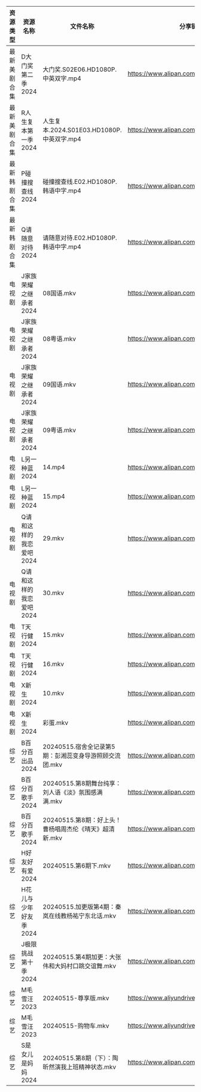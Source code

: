 | 资源类型   | 资源名称           | 文件名称                               | 分享链接                                      | 更新时间                |
| ------ | -------------- | ---------------------------------- | ----------------------------------------- | ------------------- |
| 最新美剧合集 | D大门奖第二季2024    | 大门奖.S02E06.HD1080P.中英双字.mp4        | https://www.alipan.com/s/ff8kZKjho6A      | 2024-05-15 18:07:57 |
| 最新美剧合集 | R人生复本第一季2024   | 人生复本.2024.S01E03.HD1080P.中英双字.mp4  | https://www.alipan.com/s/tHTSR2SQ9iq      | 2024-05-15 14:10:28 |
| 最新韩剧合集 | P碰撞搜查线2024     | 碰撞搜查线.E02.HD1080P.韩语中字.mp4         | https://www.alipan.com/s/ExkrRtDoNYC      | 2024-05-15 10:07:33 |
| 最新韩剧合集 | Q请随意对待2024     | 请随意对待.E02.HD1080P.韩语中字.mp4         | https://www.alipan.com/s/iJ1hfG7FjwZ      | 2024-05-15 10:07:44 |
| 电视剧    | J家族荣耀之继承者2024  | 08国语.mkv                           | https://www.alipan.com/s/nQdG1mVtEPN      | 2024-05-15 14:09:30 |
| 电视剧    | J家族荣耀之继承者2024  | 08粤语.mkv                           | https://www.alipan.com/s/nQdG1mVtEPN      | 2024-05-15 14:09:30 |
| 电视剧    | J家族荣耀之继承者2024  | 09国语.mkv                           | https://www.alipan.com/s/nQdG1mVtEPN      | 2024-05-15 14:09:29 |
| 电视剧    | J家族荣耀之继承者2024  | 09粤语.mkv                           | https://www.alipan.com/s/nQdG1mVtEPN      | 2024-05-15 14:09:29 |
| 电视剧    | L另一种蓝2024      | 14.mp4                             | https://www.alipan.com/s/35EvvpwSGdk      | 2024-05-15 22:07:14 |
| 电视剧    | L另一种蓝2024      | 15.mp4                             | https://www.alipan.com/s/35EvvpwSGdk      | 2024-05-15 22:07:14 |
| 电视剧    | Q请和这样的我恋爱吧2024 | 29.mkv                             | https://www.alipan.com/s/W7ReKJNhFKS      | 2024-05-15 20:06:47 |
| 电视剧    | Q请和这样的我恋爱吧2024 | 30.mkv                             | https://www.alipan.com/s/W7ReKJNhFKS      | 2024-05-15 20:06:47 |
| 电视剧    | T天行健2024       | 15.mkv                             | https://www.alipan.com/s/VgmjuDp3hVA      | 2024-05-15 20:07:15 |
| 电视剧    | T天行健2024       | 16.mkv                             | https://www.alipan.com/s/VgmjuDp3hVA      | 2024-05-15 20:07:14 |
| 电视剧    | X新生2024        | 10.mkv                             | https://www.alipan.com/s/N1mwY3kznmo      | 2024-05-15 14:11:15 |
| 电视剧    | X新生2024        | 彩蛋.mkv                             | https://www.alipan.com/s/N1mwY3kznmo      | 2024-05-15 22:08:44 |
| 综艺     | B百分百出品2024     | 20240515.宿舍全记录第5期：彭湘蕊变身导游照顾交流团.mkv | https://www.alipan.com/s/N2RcoMVTDZC      | 2024-05-15 14:11:38 |
| 综艺     | B百分百歌手2024     | 20240515.第8期舞台纯享：刘人语《淡》氛围感满满.mkv   | https://www.alipan.com/s/Mx8hzxySwye      | 2024-05-15 14:11:40 |
| 综艺     | B百分百歌手2024     | 20240515.第8期：好上头！曹杨唱周杰伦《晴天》超清新.mkv | https://www.alipan.com/s/Mx8hzxySwye      | 2024-05-15 14:11:40 |
| 综艺     | H好友好有爱2024     | 20240515.第6期下.mkv                  | https://www.alipan.com/s/uBGk49PACNT      | 2024-05-15 18:10:58 |
| 综艺     | H花儿与少年好友季2024  | 20240515.加更版第4期：秦岚在线教杨祐宁东北话.mkv    | https://www.alipan.com/s/F192eKH9dMy      | 2024-05-15 14:12:05 |
| 综艺     | J极限挑战第十季2024   | 20240515.第4期加更：大张伟和大妈村口跳交谊舞.mkv    | https://www.alipan.com/s/AVDbVKDwyT9      | 2024-05-15 14:12:15 |
| 综艺     | M毛雪汪2023       | 20240515-尊享版.mkv                   | https://www.aliyundrive.com/s/asPqfgPRqAg | 2024-05-15 14:12:21 |
| 综艺     | M毛雪汪2023       | 20240515-购物车.mkv                   | https://www.aliyundrive.com/s/asPqfgPRqAg | 2024-05-15 14:12:20 |
| 综艺     | S是女儿是妈妈2024    | 20240515.第8期（下）：陶昕然演我上班精神状态.mkv    | https://www.alipan.com/s/GGFq6YSak3R      | 2024-05-15 14:12:37 |
